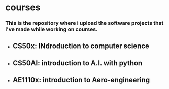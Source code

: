 # courses
### This is the repository where i upload the software projects that i've made while working on courses.

* ## CS50x: INdroduction to computer science
* ## CS50AI: introduction to A.I. with python
* ## AE1110x: introduction to Aero-engineering
